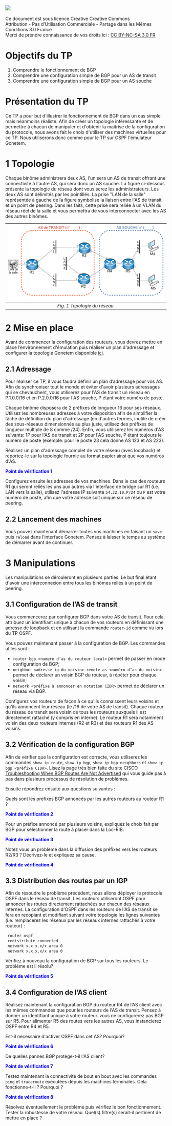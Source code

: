 <img src="https://upload.wikimedia.org/wikipedia/commons/thumb/1/12/Cc-by-nc-sa_icon.svg/1920px-Cc-by-nc-sa_icon.svg.png" width=100/>

Ce document est sous licence Creative Creative Commons <br>
Attribution - Pas d’Utilisation Commerciale - Partage dans les Mêmes Conditions 3.0 France <br>
Merci de prendre connaissance de vos droits ici : [CC BY-NC-SA 3.0 FR](https://creativecommons.org/licenses/by-nc-sa/3.0/fr/)

# Objectifs du TP
1. Comprendre le fonctionnement de BGP
2. Comprendre une configuration simple de BGP pour un AS de transit
3. Comprendre une configuration simple de BGP pour un AS souche

# Présentation du TP

Ce TP a pour but d'illustrer le fonctionnement de BGP dans un cas simple mais néanmoins réaliste. Afin de créer un topologie intéressante et de permettre à chacun de manipuler et d'obtenir la maitrise de la configuration du protocole, nous avons fait le choix d'utiliser des machines virtuelles pour ce TP. Nous utiliserons donc comme pour le TP sur OSPF l'émulateur Gonetem. 

# 1 Topologie

Chaque binôme administrera deux AS, l'un sera un AS de transit offrant une connectivité à l'autre AS, qui sera donc un AS souche. La figure ci-dessous présente la topologie du réseau dont vous serez les administrateurs. Les deux AS sont délimités par les pointillés. La prise "LAN de la salle" représentée à gauche de la figure symbolise la liaison entre l'AS de transit et un point de peering. Dans les faits, cette prise sera reliée à un VLAN du réseau réel de la salle et vous permettra de vous interconnecter avec les AS des autres binômes.

|  ![Topologie du réseau.](topoBGP.png) |
|:--:|
| *Fig. 1 Topologie du réseau.* |

# 2 Mise en place

Avant de commencer la configuration des routeurs, vous devrez mettre en place l’environnement d'émulation puis réaliser un plan d'adressage et configurer la topologie Gonetem disponible [ici](bgp.gnet).

## 2.1 Adressage

Pour réaliser ce TP, il vous faudra définir un plan d’adressage pour vos AS. Afin de synchroniser tout le monde et éviter d'avoir plusieurs adressages qui se chevauchent, vous utiliserez pour l'AS de transit un réseau en P.1.0.0/16 et en P.2.0.0/16 pour l'AS souche, P étant votre numéro de poste.

Chaque binôme disposera de 2 préfixes de longueur 16 pour ses réseaux. Utilisez les nombreuses adresses à votre disposition afin de simplifier la tâche de définition du plan d'adressage (en d'autres termes, inutile de créer des sous-réseaux dimensionnés au plus juste, utilisez des préfixes de longueur multiple de 8 comme /24).
Enfin, vous utiliserez les numéros d'AS suivants: 1P pour l'AS de transit et 2P pour l'AS souche, P étant toujours le numéro de poste (exemple: pour le poste 23 cela donne AS 123 et AS 223). 

Réalisez un plan d'adressage complet de votre réseau (avec loopback) et reportez-le sur la topologie fournie au format papier ainsi que vos numéros d'AS.
  

<font color=blue><b>Point de vérification 1</b></font>

Configurez ensuite les adresses de vos machines. Dans le cas des routeurs R1 qui seront reliés les uns aux autres via l'interface de bridge sur R1 (i.e. LAN vers la salle), utilisez l'adresse IP suivante `54.32.10.P/24` ou `P` est votre numéro de poste, afin que votre adresse soit unique sur ce réseau de peering.

## 2.2 Lancement des machines

Vous pouvez maintenant démarrer toutes vos machines en faisant un `save` puis `reload` dans l'interface Gonetem. Pensez à laisser le temps au système de démarrer avant de continuer.

# 3 Manipulations

Les manipulations se dérouleront en plusieurs parties. Le but final étant d'avoir une interconnexion entre tous les binômes reliés à un point de peering. 

## 3.1 Configuration de l’AS de transit

Vous commencerez par configurer BGP dans votre AS de transit. Pour cela, attribuez un identifiant unique à chacun de vos routeurs en définissant une adresse de loopback et en utilisant la commande `router-id` comme vu lors du TP OSPF.

Vous pouvez maintenant passer à la configuration de BGP. Les commandes utiles sont :

* `router bgp <numero d’as du routeur local>` permet de passer en mode configuration de BGP;
* `neighbor <adresse ip du voisin> remote-as <numéro d’as du voisin>` permet de déclarer un voisin BGP du routeur, à répéter pour chaque voisin;
* `network <préfixe à annoncer en notation CIDR>` permet de déclarer un réseau via BGP.

Configurez vos routeurs de façon à ce qu'ils connaissent leurs voisins et qu'ils annoncent leur réseau (le /16 de votre AS de transit). Chaque routeur du réseau de transit sera voisin de tous les routeurs auxquels il est directement rattaché (y compris en interne). Le routeur R1 sera notamment voisin des deux routeurs internes (R2 et R3) et des routeurs R1 des AS voisins.

## 3.2 Vérification de la configuration BGP

Afin de vérifier que la configuration est correcte, vous utiliserez les commandes `show ip route`, `show ip bgp`, `show ip bgp neighbors` et `show ip bgp <préfixe CIDR>`.  Lisez la page très bien faite du site CISCO [Troubleshooting When BGP Routes Are Not Advertised](https://www.cisco.com/c/en/us/support/docs/ip/border-gateway-protocol-bgp/19345-bgp-noad.html) qui vous guide pas à pas dans plusieurs processus de résolution de problèmes.

Ensuite répondrez ensuite aux questions suivantes :


Quels sont les prefixes BGP annoncés par les autres routeurs au routeur R1 ?

<font color=blue><b>Point de vérification 2</b></font>

Pour un préfixe annoncé par plusieurs voisins, expliquez le choix fait par BGP pour sélectionner la route à placer dans la Loc-RIB.

<font color=blue><b>Point de vérification 3</b></font>

Notez vous un problème dans la diffusion des préfixes vers les routeurs R2/R3 ? Décrivez-le et expliquez sa cause.

<font color=blue><b>Point de vérification 4</b></font>

## 3.3 Distribution des routes par un IGP

Afin de résoudre le problème précédent, nous allons déployer le protocole OSPF dans le réseau de transit. Les routeurs utiliseront OSPF pour annoncer les routes directement rattachées sur chacun des réseaux internes.
La configuration d'OSPF dans les routeurs de l'AS de transit se fera en recopiant et modifiant suivant votre topologie les lignes suivantes (i.e. remplacerez les réseaux par les réseaux internes rattachés à votre routeur) :

```
 router ospf
 redistribute connected
 network x.x.x.x/x area 0
 network x.x.x.x/x area 0
```

Vérifiez à nouveau la configuration de BGP sur tous les routeurs. Le problème est il résolu?

<font color=blue><b>Point de vérification 5</b></font>

## 3.4 Configuration de l’AS client

Réalisez maintenant la configuration BGP du routeur R4 de l’AS client avec les mêmes commandes que pour les routeurs de l'AS de transit. Pensez à donner un identifiant unique à votre routeur.
vous ne configurerez pas BGP sur R5.
Pour alimenter R5 des routes vers les autres AS, vous instancierez OSPF entre R4 et R5. 

Est-il nécessaire d'activer OSPF dans cet AS? Pourquoi?

<font color=blue><b>Point de vérification 6</b></font>

De quelles pannes BGP protège-t-il l'AS client?

<font color=blue><b>Point de vérification 7</b></font>

Testez maintenant la connectivité de bout en bout avec les commandes `ping` et `traceroute` executées depuis les machines terminales.
Cela fonctionne-t-il ? Pourquoi ?

<font color=blue><b>Point de vérification 8</b></font>

Résolvez éventuellement le problème puis vérifiez le bon fonctionnement.
Tester la robustesse de votre réseau.
Quel(s) filtre(s) serait-il pertinent de mettre en place ?
